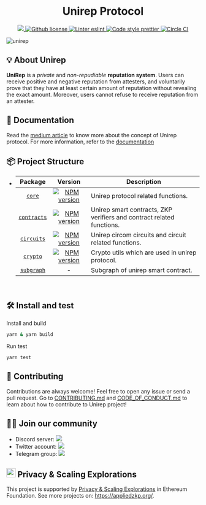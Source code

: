 <p align="center">
    <h1 align="center">Unirep Protocol</h1>
</p>

<p align="center">
    <a href="https://github.com/unirep/unirep">
        <img src="https://img.shields.io/badge/project-unirep-blue.svg?style=flat-square">
    </a>
    <a href="https://github.com/unirep/unirep/blob/master/LICENSE">
        <img alt="Github license" src="https://img.shields.io/github/license/unirep/unirep.svg?style=flat-square">
    </a>
    <a href="https://eslint.org/">
        <img alt="Linter eslint" src="https://img.shields.io/badge/linter-eslint-8080f2?style=flat-square&logo=eslint">
    </a>
    <a href="https://prettier.io/">
        <img alt="Code style prettier" src="https://img.shields.io/badge/code%20style-prettier-f8bc45?style=flat-square&logo=prettier">
    </a>
    <a href="https://dl.circleci.com/status-badge/redirect/gh/Unirep/Unirep/tree/develop">
        <img alt="Circle CI" src="https://dl.circleci.com/status-badge/img/gh/Unirep/Unirep/tree/develop.svg?style=svg">
    </a>
</p>

![unirep](https://user-images.githubusercontent.com/17507085/179675473-390f4058-98d5-4dc2-8e27-92aa93e7fa0f.png)
​
## 💡 About Unirep 
**UniRep** is a *private* and *non-repudiable* **reputation system**. Users can receive positive and negative reputation from attesters, and voluntarily prove that they have at least certain amount of reputation without revealing the exact amount. Moreover, users cannot refuse to receive reputation from an attester.

## 📘 Documentation

Read the [medium article](https://medium.com/privacy-scaling-explorations/unirep-a-private-and-non-repudiable-reputation-system-7fb5c6478549) to know more about the concept of Unirep protocol.
For more information, refer to the [documentation](https://unirep.gitbook.io/unirep/)

## 📦 Project Structure
- 
    | Package | Version | Description |
    |:--:|:--:|--|
    | [`core`](./packages/core/) | <a href="https://www.npmjs.com/package/@unirep/core"><img alt="NPM version" src="https://img.shields.io/npm/v/@unirep/core?color=%230004&style=flat-square" /></a> | Unirep protocol related functions. |
    | [`contracts`](./packages/contracts/) | <a href="https://www.npmjs.com/package/@unirep/contracts"><img alt="NPM version" src="https://img.shields.io/npm/v/@unirep/contracts?color=%230004&style=flat-square" /></a> | Unirep smart contracts, ZKP verifiers and contract related functions. |
    | [`circuits`](./packages/circuits/) | <a href="https://www.npmjs.com/package/@unirep/circuits"><img alt="NPM version" src="https://img.shields.io/npm/v/@unirep/circuits?color=%230004&style=flat-square" /></a> | Unirep circom circuits and circuit related functions. |
    | [`crypto`](./packages/crypto) | <a href="https://www.npmjs.com/package/@unirep/crypto"><img alt="NPM version" src="https://img.shields.io/npm/v/@unirep/crypto?color=%230004&style=flat-square" /></a> | Crypto utils which are used in unirep protocol. |
    | [`subgraph`](./packages/subgraph/) | - | Subgraph of unirep smart contract. |
​
## 🛠 Install and test

Install and build

```bash
yarn & yarn build
```

Run test

```bash
yarn test
```

## 🎯 Contributing

Contributions are always welcome! Feel free to open any issue or send a pull request.
Go to [CONTRIBUTING.md](./CONTRIBUTING.md) and [CODE_OF_CONDUCT.md](./CODE_OF_CONDUCT.md) to learn about how to contribute to Unirep project!

## 🙌🏻 Join our community
- Discord server: <a href="https://discord.gg/VzMMDJmYc5"><img src="https://img.shields.io/discord/931582072152281188?label=Discord&style=flat-square&logo=discord"></a>
- Twitter account: <a href="https://twitter.com/UniRep_Social"><img src="https://img.shields.io/twitter/follow/UniRep_Social?style=flat-square&logo=twitter"></a>
- Telegram group: <a href="https://t.me/unirep"><img src="https://img.shields.io/badge/telegram-@unirep-blue.svg?style=flat-square&logo=telegram"></a>

## <img height="24" src="https://ethereum.org/static/a183661dd70e0e5c70689a0ec95ef0ba/13c43/eth-diamond-purple.png"> Privacy & Scaling Explorations

This project is supported by [Privacy & Scaling Explorations](https://github.com/privacy-scaling-explorations) in Ethereum Foundation.
See more projects on: https://appliedzkp.org/.